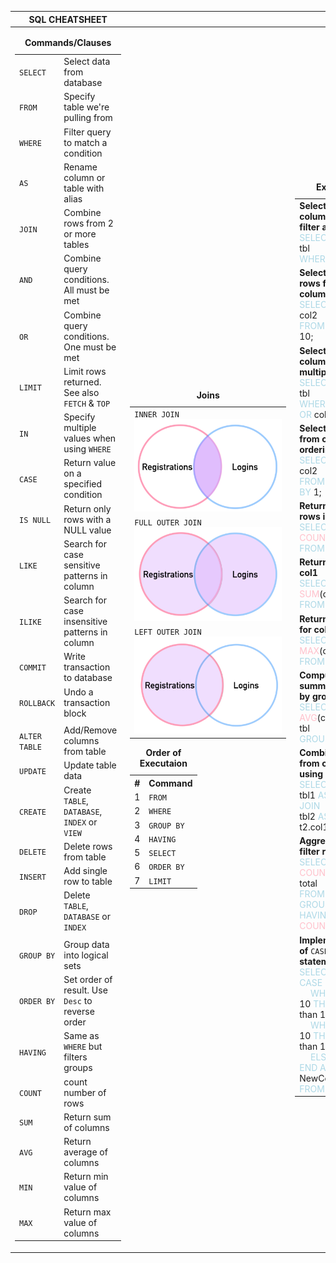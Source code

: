 |SQL CHEATSHEET|||
| ----------------|------|----
|<table><caption>**Commands/Clauses**</caption><tr><td>`SELECT`</td><td>Select data from database</td></tr><tr><td>`FROM`</td><td>Specify table we're pulling from</td></tr><tr><td>`WHERE`</td><td>Filter query to match a condition</td></tr><tr><td>`AS`</td><td>Rename column or table with alias</td></tr><tr><td>`JOIN`</td><td>Combine rows from 2 or more tables</td></tr><tr><td>`AND`</td><td>Combine query conditions. All must be met</td></tr><tr><td>`OR`</td><td>Combine query conditions. One must be met</td></tr><tr><td>`LIMIT`</td><td>Limit rows returned. See also `FETCH` &amp; `TOP`</td></tr><tr><td>`IN`</td><td>Specify multiple values when using `WHERE`</td></tr><tr><td>`CASE`</td><td>Return value on a specified condition</td></tr><tr><td>`IS NULL`</td><td>Return only rows with a NULL value</td></tr><tr><td>`LIKE`</td><td>Search for case sensitive patterns in column</td></tr><tr><td>`ILIKE`</td><td>Search for case insensitive patterns in column</td></tr><tr><td>`COMMIT`</td><td>Write transaction to database</td></tr><tr><td>`ROLLBACK`</td><td>Undo a transaction block </td></tr><tr><td></td><td></td></tr><tr><td>`ALTER TABLE`</td><td>Add/Remove columns from table</td></tr><tr><td>`UPDATE`</td><td>Update table data</td></tr><tr><td>`CREATE`</td><td>Create `TABLE`, `DATABASE`, `INDEX` or `VIEW`</td></tr><tr><td>`DELETE`</td><td>Delete rows from table</td></tr><tr><td>`INSERT`</td><td>Add single row to table</td></tr><tr><td>`DROP`</td><td>Delete `TABLE`, `DATABASE` or `INDEX`</td></tr><tr><td></td><td></td></tr><tr><td>`GROUP BY`</td><td>Group data into logical sets</td></tr><tr><td>`ORDER BY`</td><td>Set order of result. Use `Desc` to reverse order</td></tr><tr><td>`HAVING`</td><td>Same as `WHERE` but filters groups</td></tr><tr><td>`COUNT`</td><td>count number of rows</td></tr><tr><td>`SUM`</td><td>Return sum of columns</td></tr><tr><td>`AVG`</td><td>Return average of columns</td></tr><tr><td>`MIN`</td><td>Return min value of columns</td></tr><tr><td>`MAX`</td><td>Return max value of columns</td></tr></table>|<table style="width:250px"><caption>**Joins**</caption><tr><td>`INNER JOIN`<br><img src="assets/images/image1.png" alt="1" /></td></tr><tr><td>`FULL OUTER JOIN`<br><img src="assets/images/image2.png" alt="1" /></td></tr><tr><td>`LEFT OUTER JOIN`<br><img src="assets/images/image3.png" alt="1" /></td></tr></table><table style="width:250px"><caption>**Order of Executaion**</caption><tr><th>\#</th><th>Command</th></tr><tr><td>1</td><td>`FROM`</td></tr><tr><td>2</td><td>`WHERE`</td></tr><tr><td>3</td><td>`GROUP BY`</td></tr><tr><td>4</td><td>`HAVING`</td></tr><tr><td>5</td><td>`SELECT`</td></tr><tr><td>6</td><td>`ORDER BY`</td></tr><tr><td>7</td><td>`LIMIT`</td></tr></table>|<table><caption>**Examples**</caption><tr><td>**Select all columns with filter applied**<br><span style="color:lightblue">SELECT</span> <span style="color:pink">\*</span> <span style="color:lightblue">FROM</span> tbl<br><span style="color:lightblue">WHERE</span> col > 5;</td></tr><tr><td>**Select first 10 rows for two columns**<br><span style="color:lightblue">SELECT</span> col1, col2<br><span style="color:lightblue">FROM</span> tbl <span style="color:lightblue">LIMIT</span> 10;</td></tr><tr><td>**Select all columns with multiple filters**<br><span style="color:lightblue">SELECT</span> <span style="color:pink">\*</span> <span style="color:lightblue">FROM</span> tbl<br><span style="color:lightblue">WHERE</span> col1 > 5 <span style="color:lightblue">OR</span> col2 < 2;</td></tr><tr><td>**Select all rows from col1 & col2 ordering by col1**<br><span style="color:lightblue">SELECT</span> col1, col2<br><span style="color:lightblue">FROM</span> tbl <span style="color:lightblue">ORDER BY</span> 1;</td></tr><tr><td>**Return count of rows in table**<br><span style="color:lightblue">SELECT</span> <span style="color:pink">COUNT</span>(<span style="color:pink">\*</span>)<br><span style="color:lightblue">FROM</span> tbl;</td></tr><tr><td>**Return sum of col1**<br><span style="color:lightblue">SELECT</span> <span style="color:pink">SUM</span>(col1)<br><span style="color:lightblue">FROM</span> tbl;</td></tr><tr><td>**Return max value for col1**<br><span style="color:lightblue">SELECT</span> <span style="color:pink">MAX</span>(col1)<br><span style="color:lightblue">FROM</span> tbl;</td></tr><tr><td>**Compute summary stats by grouping col2**<br><span style="color:lightblue">SELECT</span> <span style="color:pink">AVG</span>(col1) <span style="color:lightblue">FROM</span> tbl<br><span style="color:lightblue">GROUP BY</span> col2;</td></tr><tr><td>**Combine data from col2 tables using left join**<br><span style="color:lightblue">SELECT</span> <span style="color:pink">\*</span> <span style="color:lightblue">FROM</span> tbl1 <span style="color:lightblue">AS</span> t1 <span style="color:lightblue">LEFT JOIN</span><br>tbl2 <span style="color:lightblue">AS</span> t2 <span style="color:lightblue">ON</span> t2.col1 = t1.col1;</td></tr><tr><td>**Aggregate and filter result**<br><span style="color:lightblue">SELECT</span> col1, <span style="color:pink">COUNT</span>(<span style="color:pink">\*</span>) <span style="color:lightblue">AS</span> total<br><span style="color:lightblue">FROM</span> tbl<br><span style="color:lightblue">GROUP BY</span> col1<br><span style="color:lightblue">HAVING</span> <span style="color:pink">COUNT</span>(<span style="color:pink">\*</span>) > 10;</td></tr><tr><td>**Implementation of** `CASE` **statement**<br><span style="color:lightblue">SELECT</span> col1,<br><span style="color:lightblue">CASE</span><br>&emsp; <span style="color:lightblue">WHEN</span> col1 > 10 <span style="color:lightblue">THEN</span> 'more than 10'<br>&emsp; <span style="color:lightblue">WHEN</span> col1 < 10 <span style="color:lightblue">THEN</span> 'less than 10'<br>&emsp; <span style="color:lightblue">ELSE</span> '10'<br><span style="color:lightblue">END AS</span> NewColumnName<br><span style="color:lightblue">FROM</span> tbl;</td></tr></tabel>|